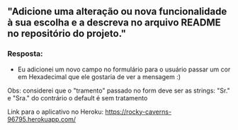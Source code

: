 ## "Adicione uma alteração ou nova funcionalidade à sua escolha e a descreva no arquivo README no repositório do projeto."

### Resposta:
 - Eu adicionei um novo campo no formulário para o usuário passar um cor em Hexadecimal que ele gostaria de ver a mensagem :)

Obs: considerei que o "tramento" passado no form deve ser as strings: "Sr." e "Sra." do contrário o default é sem tratamento

Link para o aplicativo no Heroku:  https://rocky-caverns-96795.herokuapp.com/ 